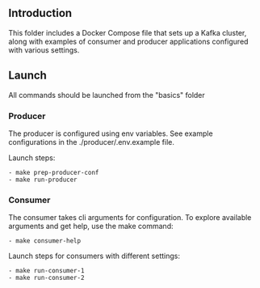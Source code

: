 ## Introduction

This folder includes a Docker Compose file that sets up a Kafka cluster, along with examples of consumer and producer applications configured with various settings.

## Launch
All commands should be launched from the "basics" folder
### Producer 
The producer is configured using env variables. See example configurations in the ./producer/.env.example file.


Launch steps:
 ```
 - make prep-producer-conf
 - make run-producer
 ```

 ### Consumer
The consumer takes cli arguments for configuration. To explore available arguments and get help, use the make command:
  ```
 - make consumer-help
 ```
Launch steps for consumers with different settings:
 ```
 - make run-consumer-1 
 - make run-consumer-2
 ```
